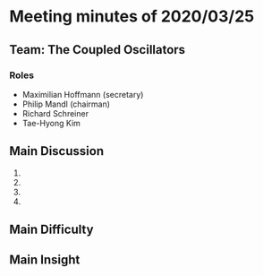 # Meeting minutes of 2020/03/25

## Team: The Coupled Oscillators
### Roles
  - Maximilian Hoffmann (secretary)
  - Philip Mandl (chairman)
  - Richard Schreiner
  - Tae-Hyong Kim


## Main Discussion
1. 
2. 
3. 
4. 

## Main Difficulty


## Main Insight

